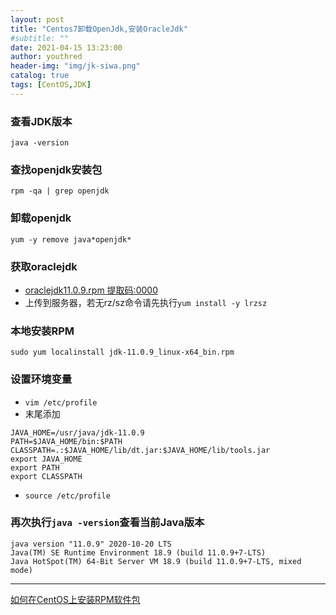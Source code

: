 ```yaml
---
layout: post
title: "Centos7卸载OpenJdk,安装OracleJdk"
#subtitle: ""
date: 2021-04-15 13:23:00
author: youthred
header-img: "img/jk-siwa.png"
catalog: true
tags: [CentOS,JDK]
---
```


### 查看JDK版本

``` shell
java -version
```

### 查找openjdk安装包
``` shell
rpm -qa | grep openjdk
```

### 卸载openjdk
``` shell
yum -y remove java*openjdk*
```

### 获取oraclejdk
- [oraclejdk11.0.9.rpm 提取码:0000](https://pan.baidu.com/s/1Lq7hUlJW2khRs0l1tfU_9w)
- 上传到服务器，若无rz/sz命令请先执行`yum install -y lrzsz`

### 本地安装RPM
``` shell
sudo yum localinstall jdk-11.0.9_linux-x64_bin.rpm
```

### 设置环境变量
- `vim /etc/profile`
- 末尾添加
``` shell
JAVA_HOME=/usr/java/jdk-11.0.9
PATH=$JAVA_HOME/bin:$PATH
CLASSPATH=.:$JAVA_HOME/lib/dt.jar:$JAVA_HOME/lib/tools.jar
export JAVA_HOME
export PATH
export CLASSPATH
```
- `source /etc/profile`

### 再次执行`java -version`查看当前Java版本
``` shell
java version "11.0.9" 2020-10-20 LTS
Java(TM) SE Runtime Environment 18.9 (build 11.0.9+7-LTS)
Java HotSpot(TM) 64-Bit Server VM 18.9 (build 11.0.9+7-LTS, mixed mode)
```

---

[如何在CentOS上安装RPM软件包](https://www.myfreax.com/how-to-install-rpm-packages-on-centos/)